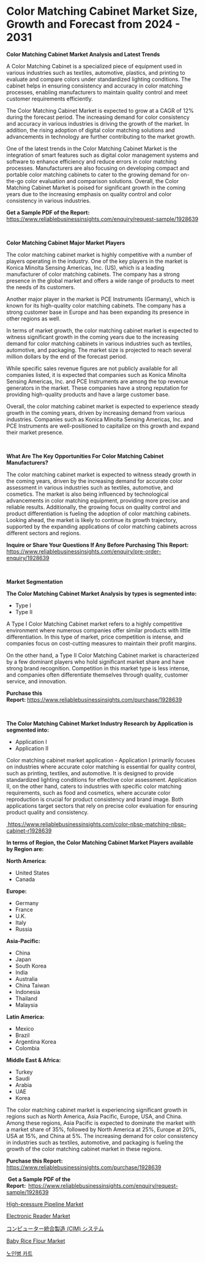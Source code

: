 <p><h1>Color Matching Cabinet Market Size, Growth and Forecast from 2024 - 2031</h1></p><p><strong>Color Matching Cabinet Market Analysis and Latest Trends</strong></p>
<p><p>A Color Matching Cabinet is a specialized piece of equipment used in various industries such as textiles, automotive, plastics, and printing to evaluate and compare colors under standardized lighting conditions. The cabinet helps in ensuring consistency and accuracy in color matching processes, enabling manufacturers to maintain quality control and meet customer requirements efficiently.</p><p>The Color Matching Cabinet Market is expected to grow at a CAGR of 12% during the forecast period. The increasing demand for color consistency and accuracy in various industries is driving the growth of the market. In addition, the rising adoption of digital color matching solutions and advancements in technology are further contributing to the market growth.</p><p>One of the latest trends in the Color Matching Cabinet Market is the integration of smart features such as digital color management systems and software to enhance efficiency and reduce errors in color matching processes. Manufacturers are also focusing on developing compact and portable color matching cabinets to cater to the growing demand for on-the-go color evaluation and comparison solutions. Overall, the Color Matching Cabinet Market is poised for significant growth in the coming years due to the increasing emphasis on quality control and color consistency in various industries.</p></p>
<p><strong>Get a Sample PDF of the Report:&nbsp;</strong> <a href="https://www.reliablebusinessinsights.com/enquiry/request-sample/1928639">https://www.reliablebusinessinsights.com/enquiry/request-sample/1928639</a></p>
<p>&nbsp;</p>
<p><strong>Color Matching Cabinet Major Market Players</strong></p>
<p><p>The color matching cabinet market is highly competitive with a number of players operating in the industry. One of the key players in the market is Konica Minolta Sensing Americas, Inc. (US), which is a leading manufacturer of color matching cabinets. The company has a strong presence in the global market and offers a wide range of products to meet the needs of its customers.</p><p>Another major player in the market is PCE Instruments (Germany), which is known for its high-quality color matching cabinets. The company has a strong customer base in Europe and has been expanding its presence in other regions as well.</p><p>In terms of market growth, the color matching cabinet market is expected to witness significant growth in the coming years due to the increasing demand for color matching cabinets in various industries such as textiles, automotive, and packaging. The market size is projected to reach several million dollars by the end of the forecast period.</p><p>While specific sales revenue figures are not publicly available for all companies listed, it is expected that companies such as Konica Minolta Sensing Americas, Inc. and PCE Instruments are among the top revenue generators in the market. These companies have a strong reputation for providing high-quality products and have a large customer base.</p><p>Overall, the color matching cabinet market is expected to experience steady growth in the coming years, driven by increasing demand from various industries. Companies such as Konica Minolta Sensing Americas, Inc. and PCE Instruments are well-positioned to capitalize on this growth and expand their market presence.</p></p>
<p>&nbsp;</p>
<p><strong>What Are The Key Opportunities For Color Matching Cabinet Manufacturers?</strong></p>
<p><p>The color matching cabinet market is expected to witness steady growth in the coming years, driven by the increasing demand for accurate color assessment in various industries such as textiles, automotive, and cosmetics. The market is also being influenced by technological advancements in color matching equipment, providing more precise and reliable results. Additionally, the growing focus on quality control and product differentiation is fueling the adoption of color matching cabinets. Looking ahead, the market is likely to continue its growth trajectory, supported by the expanding applications of color matching cabinets across different sectors and regions.</p></p>
<p><strong>Inquire or Share Your Questions If Any Before Purchasing This Report:</strong> <a href="https://www.reliablebusinessinsights.com/enquiry/pre-order-enquiry/1928639">https://www.reliablebusinessinsights.com/enquiry/pre-order-enquiry/1928639</a></p>
<p>&nbsp;</p>
<p><strong>Market Segmentation</strong></p>
<p><strong>The Color Matching Cabinet Market Analysis by types is segmented into:</strong></p>
<p><ul><li>Type I</li><li>Type II</li></ul></p>
<p><p>A Type I Color Matching Cabinet market refers to a highly competitive environment where numerous companies offer similar products with little differentiation. In this type of market, price competition is intense, and companies focus on cost-cutting measures to maintain their profit margins. </p><p>On the other hand, a Type II Color Matching Cabinet market is characterized by a few dominant players who hold significant market share and have strong brand recognition. Competition in this market type is less intense, and companies often differentiate themselves through quality, customer service, and innovation.</p></p>
<p><strong>Purchase this Report:&nbsp;</strong><a href="https://www.reliablebusinessinsights.com/purchase/1928639">https://www.reliablebusinessinsights.com/purchase/1928639</a></p>
<p>&nbsp;</p>
<p><strong>The Color Matching Cabinet Market Industry Research by Application is segmented into:</strong></p>
<p><ul><li>Application I</li><li>Application II</li></ul></p>
<p><p>Color matching cabinet market application - Application I primarily focuses on industries where accurate color matching is essential for quality control, such as printing, textiles, and automotive. It is designed to provide standardized lighting conditions for effective color assessment. Application II, on the other hand, caters to industries with specific color matching requirements, such as food and cosmetics, where accurate color reproduction is crucial for product consistency and brand image. Both applications target sectors that rely on precise color evaluation for ensuring product quality and consistency.</p></p>
<p><a href="https://www.reliablebusinessinsights.com/color-nbsp-matching-nbsp-cabinet-r1928639">&nbsp;https://www.reliablebusinessinsights.com/color-nbsp-matching-nbsp-cabinet-r1928639</a></p>
<p><strong>In terms of Region, the Color Matching Cabinet Market Players available by Region are:</strong></p>
<p>
    <p> <strong> North America: </strong>
        <ul>
            <li>United States</li>
            <li>Canada</li>
        </ul>
        </p> 
    <p> <strong> Europe: </strong>
        <ul>
            <li>Germany</li>
            <li>France</li>
            <li>U.K.</li>
            <li>Italy</li>
            <li>Russia</li>
        </ul>
        </p> 
    <p> <strong> Asia-Pacific: </strong>
        <ul>
            <li>China</li>
            <li>Japan</li>
            <li>South Korea</li>
            <li>India</li>
            <li>Australia</li>
            <li>China Taiwan</li>
            <li>Indonesia</li>
            <li>Thailand</li>
            <li>Malaysia</li>
        </ul>
        </p> 
    <p> <strong> Latin America: </strong>
        <ul>
            <li>Mexico</li>
            <li>Brazil</li>
            <li>Argentina Korea</li>
            <li>Colombia</li>
        </ul>
        </p> 
    <p> <strong> Middle East & Africa: </strong>
        <ul>
            <li>Turkey</li>
            <li>Saudi</li>
            <li>Arabia</li>
            <li>UAE</li>
            <li>Korea</li>
        </ul>
    </p>
    </p>
<p><p>The color matching cabinet market is experiencing significant growth in regions such as North America, Asia Pacific, Europe, USA, and China. Among these regions, Asia Pacific is expected to dominate the market with a market share of 35%, followed by North America at 25%, Europe at 20%, USA at 15%, and China at 5%. The increasing demand for color consistency in industries such as textiles, automotive, and packaging is fueling the growth of the color matching cabinet market in these regions.</p></p>
<p><strong>Purchase this Report: </strong><a href="https://www.reliablebusinessinsights.com/purchase/1928639">https://www.reliablebusinessinsights.com/purchase/1928639</a></p>
<p>&nbsp;<strong>Get a Sample PDF of the Report:&nbsp;&nbsp;</strong><a href="https://www.reliablebusinessinsights.com/enquiry/request-sample/1928639">https://www.reliablebusinessinsights.com/enquiry/request-sample/1928639</a></p>
<p><strong></strong></p>
<p><p><a href="https://github.com/yoshih12/Market-Research-Report-List-3/blob/main/high-pressure-pipeline-market.md">High-pressure Pipeline Market</a></p><p><a href="https://github.com/jerrycopelandthomaswsqd8q/Market-Research-Report-List-3/blob/main/electronic-reader-market.md">Electronic Reader Market</a></p><p><a href="https://github.com/LizaHeller2023/Market-Research-Report-List-1/blob/main/6674900116986.md">コンピューター統合製造 (CIM) システム</a></p><p><a href="https://issuu.com/reportprime-2/docs/baby-rice-flour-market-size-2030.pptx">Baby Rice Flour Market</a></p><p><a href="https://github.com/novabrown3/Market-Research-Report-List-1/blob/main/7269388125716.md">노인병 카트</a></p></p>